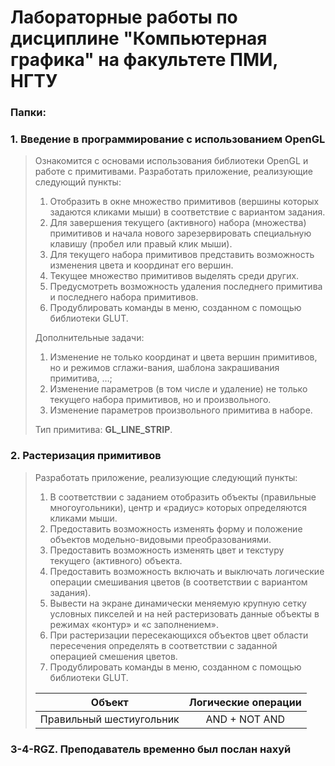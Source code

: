 # Лабораторные работы по дисциплине "Компьютерная графика" на факультете ПМИ, НГТУ


### Папки:
### 1. Введение в программирование с использованием OpenGL
> Ознакомится с основами использования библиотеки OpenGL и работе с примитивами. Разработать приложение, реализующие следующий пункты:
> 1. Отобразить в окне множество примитивов (вершины которых задаются кликами мыши) в соответствие с вариантом задания.
> 2. Для завершения текущего (активного) набора (множества) примитивов и начала нового зарезервировать специальную клавишу (пробел или 
правый клик мыши).
> 3. Для текущего набора примитивов представить возможность изменения цвета и координат его вершин.
> 4. Текущее множество примитивов выделять среди других.
> 5. Предусмотреть возможность удаления последнего примитива и последнего набора примитивов.
> 6. Продублировать команды в меню, созданном с помощью библиотеки GLUT.  
> 
> Дополнительные задачи:
> 1. Изменение не только координат и цвета вершин примитивов, но и режимов сглажи-вания, шаблона закрашивания примитива, …;
> 2. Изменение параметров (в том числе и удаление) не только текущего набора примитивов, но и произвольного.
> 3. Изменение параметров произвольного примитива в наборе.
>
> Тип примитива: **GL_LINE_STRIP**.

### 2. Растеризация примитивов
> Разработать приложение, реализующие следующий пункты:
> 1. В соответствии с заданием отобразить объекты (правильные многоугольники), центр и «радиус» которых определяются кликами мыши.
> 2. Предоставить возможность изменять форму и положение объектов модельно-видовыми преобразованиями.
> 3. Предоставить возможность изменять цвет и текстуру текущего (активного) объекта.
> 4. Предоставить возможность включать и выключать логические операции смешивания цветов (в соответствии с вариантом задания).
> 5. Вывести на экране динамически меняемую крупную сетку условных пикселей и на ней растеризовать данные объекты в режимах «контур» и 
«с заполнением».
> 6. При растеризации пересекающихся объектов цвет области пересечения определять в соответствии с заданной операцией смешения цветов.
> 7. Продублировать команды в меню, созданном с помощью библиотеки GLUT.
>  
> | Объект                   | Логические операции |
> | :-----------------------:| :------------------:|
> | Правильный шестиугольник | AND + NOT AND       |

### 3-4-RGZ. Преподаватель временно был послан нахуй

